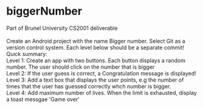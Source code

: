 # biggerNumber
Part of Brunel University CS2001 deliverable <br> <br>
Create an Android project with the name Bigger number. Select Git as a version control system. Each level below should be a separate commit!
Quick summary:<br>
Level 1: Create an app with two buttons. Each button displays a random number. The user should click on the number that is bigger<br>
Level 2: If the user guess is correct, a Congratulation message is displayed!<br>
Level 3: Add a text box that displays the user points, e.g the number of times that the user has guessed correctly whch number is bigger. <br>
Level 4: Add maximum number of lives. When the limit is exhausted, display a toast messgae 'Game over'
